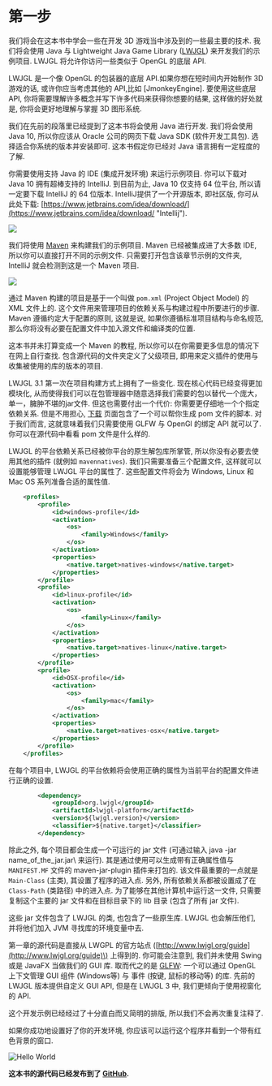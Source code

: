 # 第一步

我们将会在这本书中学会一些在开发 3D 游戏当中涉及到的一些最主要的技术. 我们将会使用 Java 与 Lightweight Java Game Library \([LWJGL](http://www.lwjgl.org/)\) 来开发我们的示例项目. LWJGL 将允许你访问一些类似于 OpenGL 的底层 API.

LWJGL 是一个像 OpenGL 的包装器的底层 API.如果你想在短时间内开始制作 3D 游戏的话, 或许你应当考虑其他的 API,比如 \[JmonkeyEngine\]. 要使用这些底层API, 你将需要理解许多概念并写下许多代码来获得你想要的结果, 这样做的好处就是, 你将会更好地理解与掌握 3D 图形系统.

我们在先前的段落里已经提到了这本书将会使用 Java 进行开发. 我们将会使用 Java 10, 所以你应该从 Oracle 公司的网页下载 Java SDK (软件开发工具包). 选择适合你系统的版本并安装即可. 这本书假定你已经对 Java 语言拥有一定程度的了解.

你需要使用支持 Java 的 IDE (集成开发环境) 来运行示例项目. 你可以下载对 Java 10 拥有超棒支持的 IntelliJ. 到目前为止, Java 10 仅支持 64 位平台, 所以请一定要下载 IntelliJ 的 64 位版本. IntelliJ提供了一个开源版本, 即社区版, 你可从此处下载: [https://www.jetbrains.com/idea/download/](https://www.jetbrains.com/idea/download/ "Intellij").

![](/chapter01/intellij.png)

我们将使用 [Maven](https://maven.apache.org/) 来构建我们的示例项目. Maven 已经被集成进了大多数 IDE, 所以你可以直接打开不同的示例文件. 只需要打开包含该章节示例的文件夹, IntelliJ 就会检测到这是一个 Maven 项目.

![](/chapter01/maven_project.png)

通过 Maven 构建的项目是基于一个叫做 `pom.xml` \(Project Object Model\) 的 XML 文件上的. 这个文件用来管理项目的依赖关系与构建过程中所要进行的步骤. Maven 遵循约定大于配置的原则, 这就是说, 如果你遵循标准项目结构与命名规范, 那么你将没有必要在配置文件中加入源文件和编译类的位置.

这本书并未打算变成一个 Maven 的教程, 所以你可以在你需要更多信息的情况下在网上自行查找. 包含源代码的文件夹定义了父级项目, 即用来定义插件的使用与收集被使用的库的版本的项目.

LWJGL 3.1 第一次在项目构建方式上拥有了一些变化. 现在核心代码已经变得更加模块化, 从而使得我们可以在包管理器中随意选择我们需要的包以替代一个庞大，单一，臃肿不堪的jar文件. 但这也需要付出一个代价: 你需要更仔细地一个个指定依赖关系. 但是不用担心, [下载](https://www.lwjgl.org/download) 页面包含了一个可以帮你生成 pom 文件的脚本. 对于我们而言, 这就意味着我们只需要使用 GLFW 与 OpenGl 的绑定 API 就可以了. 你可以在源代码中看看 pom 文件是什么样的.

LWJGL 的平台依赖关系已经被你平台的原生解包库所掌管, 所以你没有必要去使用其他的插件 \(就例如 `mavennatives`\). 我们只需要准备三个配置文件, 这样就可以设置能够管理 LWJGL 平台的属性了. 这些配置文件将会为 Windows, Linux 和 Mac OS 系列准备合适的属性值.

```xml
    <profiles>
        <profile>
            <id>windows-profile</id>
            <activation>
                <os>
                    <family>Windows</family>
                </os>
            </activation>
            <properties>
                <native.target>natives-windows</native.target>
            </properties>                
        </profile>
        <profile>
            <id>linux-profile</id>
            <activation>
                <os>
                    <family>Linux</family>
                </os>
            </activation>
            <properties>
                <native.target>natives-linux</native.target>
            </properties>                
        </profile>
        <profile>
            <id>OSX-profile</id>
            <activation>
                <os>
                    <family>mac</family>
                </os>
            </activation>
            <properties>
                <native.target>natives-osx</native.target>
            </properties>
        </profile>
    </profiles>
```

在每个项目中, LWJGL 的平台依赖将会使用正确的属性为当前平台的配置文件进行正确的设置.

```xml
        <dependency>
            <groupId>org.lwjgl</groupId>
            <artifactId>lwjgl-platform</artifactId>
            <version>${lwjgl.version}</version>
            <classifier>${native.target}</classifier>
        </dependency>
```

除此之外, 每个项目都会生成一个可运行的 jar 文件 \(可通过输入 java -jar name\_of\_the\_jar.jar\ 来运行). 其是通过使用可以生成带有正确属性值与 `MANIFEST.MF` 文件的 maven-jar-plugin 插件来打包的. 该文件最重要的一点就是 `Main-Class` (主类), 其设置了程序的进入点. 另外, 所有依赖关系都被设置成了在 `Class-Path` (类路径) 中的进入点. 为了能够在其他计算机中运行这一文件, 只需要复制这个主要的 jar 文件和在目标目录下的 lib 目录 \(包含了所有 jar 文件\).

这些 jar 文件包含了 LWJGL 的类, 也包含了一些原生库. LWJGL 也会解压他们, 并将他们加入 JVM 寻找库的环境变量中去.

第一章的源代码是直接从 LWGPL 的官方站点 \([http://www.lwjgl.org/guide](http://www.lwjgl.org/guide)\) 上得到的. 你可能会注意到, 我们并未使用 Swing 或是 JavaFX 当做我们的 GUI 库. 取而代之的是 [GLFW](www.glfw.org): 一个可以通过 OpenGL 上下文管理 GUI 组件 \(Windows等\) 与 事件 \(按键, 鼠标的移动等\) 的库. 先前的 LWJGL 版本提供自定义 GUI API, 但是在 LWJGL 3 中, 我们更倾向于使用视窗化的 API.

这个开发示例已经经过了十分直白而又简明的排版, 所以我们不会再次重复注释了.

如果你成功地设置好了你的开发环境, 你应该可以运行这个程序并看到一个带有红色背景的窗口.

![Hello World](hello_world.png)

**这本书的源代码已经发布到了 **[**GitHub**](https://github.com/lwjglgamedev/lwjglbook)**.**

